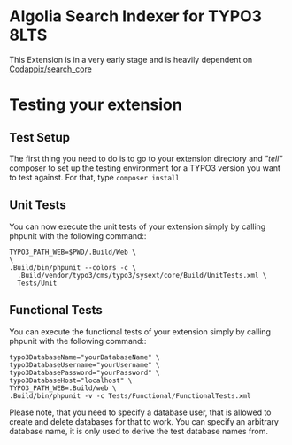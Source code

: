 Algolia Search Indexer for TYPO3 8LTS
============================================
This Extension is in a very early stage and is heavily dependent on [Codappix/search_core](https://github.com/Codappix/search_core)

Testing your extension
============================================
Test Setup
----------
The first thing you need to do is to go to your extension directory and *"tell"* composer to set up
the testing environment for a TYPO3 version you want to test against. For that, type `composer install` 

Unit Tests
----------
You can now execute the unit tests of your extension simply by calling phpunit with the following command::

    TYPO3_PATH_WEB=$PWD/.Build/Web \
    \
    .Build/bin/phpunit --colors -c \
      .Build/vendor/typo3/cms/typo3/sysext/core/Build/UnitTests.xml \
      Tests/Unit


Functional Tests
----------------
You can execute the functional tests of your extension simply by calling phpunit with the following command::

    typo3DatabaseName="yourDatabaseName" \
    typo3DatabaseUsername="yourUsername" \
    typo3DatabasePassword="yourPassword" \
    typo3DatabaseHost="localhost" \
    TYPO3_PATH_WEB=.Build/web \
    .Build/bin/phpunit -v -c Tests/Functional/FunctionalTests.xml


Please note, that you need to specify a database user, that is allowed to create and delete databases for that to work.
You can specify an arbitrary database name, it is only used to derive the test database names from.

